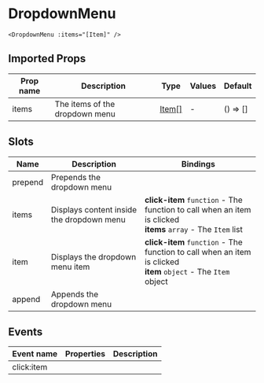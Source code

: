 # DropdownMenu

```vue
<DropdownMenu :items="[Item]" />
```

## Imported Props

| Prop name | Description                    | Type                                         | Values | Default  |
| --------- | ------------------------------ | -------------------------------------------- | ------ | -------- |
| items     | The items of the dropdown menu | [Item[]](../../composables/useDropdownItems) | -      | () => [] |

## Slots

| Name    | Description                               | Bindings                                                                                                           |
| ------- | ----------------------------------------- | ------------------------------------------------------------------------------------------------------------------ |
| prepend | Prepends the dropdown menu                |                                                                                                                    |
| items   | Displays content inside the dropdown menu | **click-item** `function` - The function to call when an item is clicked<br/>**items** `array` - The `Item` list   |
| item    | Displays the dropdown menu item           | **click-item** `function` - The function to call when an item is clicked<br/>**item** `object` - The `Item` object |
| append  | Appends the dropdown menu                 |                                                                                                                    |

## Events

| Event name | Properties | Description |
| ---------- | ---------- | ----------- |
| click:item |            |
